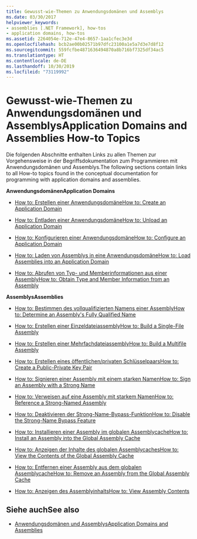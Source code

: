 ```yaml
---
title: Gewusst-wie-Themen zu Anwendungsdomänen und Assemblys
ms.date: 03/30/2017
helpviewer_keywords:
- assemblies [.NET Framework], how-tos
- application domains, how-tos
ms.assetid: 2264054e-712e-47e4-8657-1aa1cfec3e3d
ms.openlocfilehash: bcb2ae00b02571b97dfc23100a1e5a7d3e7d8f12
ms.sourcegitcommit: 559fcfbe4871636494870a8b716bf7325df34ac5
ms.translationtype: HT
ms.contentlocale: de-DE
ms.lasthandoff: 10/30/2019
ms.locfileid: "73119992"
---
```

# <a name="application-domains-and-assemblies-how-to-topics"></a><span data-ttu-id="c3e75-102">Gewusst-wie-Themen zu Anwendungsdomänen und Assemblys</span><span class="sxs-lookup"><span data-stu-id="c3e75-102">Application Domains and Assemblies How-to Topics</span></span>
<span data-ttu-id="c3e75-103">Die folgenden Abschnitte enthalten Links zu allen Themen zur Vorgehensweise in der Begriffsdokumentation zum Programmieren mit Anwendungsdomänen und Assemblys.</span><span class="sxs-lookup"><span data-stu-id="c3e75-103">The following sections contain links to all How-to topics found in the conceptual documentation for programming with application domains and assemblies.</span></span>  
  
 <span data-ttu-id="c3e75-104">**Anwendungsdomänen**</span><span class="sxs-lookup"><span data-stu-id="c3e75-104">**Application Domains**</span></span>  
  
- [<span data-ttu-id="c3e75-105">How to: Erstellen einer Anwendungsdomäne</span><span class="sxs-lookup"><span data-stu-id="c3e75-105">How to: Create an Application Domain</span></span>](how-to-create-an-application-domain.md)  
  
- [<span data-ttu-id="c3e75-106">How to: Entladen einer Anwendungsdomäne</span><span class="sxs-lookup"><span data-stu-id="c3e75-106">How to: Unload an Application Domain</span></span>](how-to-unload-an-application-domain.md)  
  
- [<span data-ttu-id="c3e75-107">How to: Konfigurieren einer Anwendungsdomäne</span><span class="sxs-lookup"><span data-stu-id="c3e75-107">How to: Configure an Application Domain</span></span>](how-to-configure-an-application-domain.md)  
  
- [<span data-ttu-id="c3e75-108">How to: Laden von Assemblys in eine Anwendungsdomäne</span><span class="sxs-lookup"><span data-stu-id="c3e75-108">How to: Load Assemblies into an Application Domain</span></span>](how-to-load-assemblies-into-an-application-domain.md)  
  
- [<span data-ttu-id="c3e75-109">How to: Abrufen von Typ- und Memberinformationen aus einer Assembly</span><span class="sxs-lookup"><span data-stu-id="c3e75-109">How to: Obtain Type and Member Information from an Assembly</span></span>](../reflection-and-codedom/get-type-member-information.md)  
  
 <span data-ttu-id="c3e75-110">**Assemblys**</span><span class="sxs-lookup"><span data-stu-id="c3e75-110">**Assemblies**</span></span>  
  
- [<span data-ttu-id="c3e75-111">How to: Bestimmen des vollqualifizierten Namens einer Assembly</span><span class="sxs-lookup"><span data-stu-id="c3e75-111">How to: Determine an Assembly's Fully Qualified Name</span></span>](../../standard/assembly/find-fully-qualified-name.md)  
  
- [<span data-ttu-id="c3e75-112">How to: Erstellen einer Einzeldateiassembly</span><span class="sxs-lookup"><span data-stu-id="c3e75-112">How to: Build a Single-File Assembly</span></span>](build-single-file-assembly.md)  
  
- [<span data-ttu-id="c3e75-113">How to: Erstellen einer Mehrfachdateiassembly</span><span class="sxs-lookup"><span data-stu-id="c3e75-113">How to: Build a Multifile Assembly</span></span>](build-multifile-assembly.md)  
  
- [<span data-ttu-id="c3e75-114">How to: Erstellen eines öffentlichen/privaten Schlüsselpaars</span><span class="sxs-lookup"><span data-stu-id="c3e75-114">How to: Create a Public-Private Key Pair</span></span>](../../standard/assembly/create-public-private-key-pair.md)  
  
- [<span data-ttu-id="c3e75-115">How to: Signieren einer Assembly mit einem starken Namen</span><span class="sxs-lookup"><span data-stu-id="c3e75-115">How to: Sign an Assembly with a Strong Name</span></span>](../../standard/assembly/sign-strong-name.md)  
  
- [<span data-ttu-id="c3e75-116">How to: Verweisen auf eine Assembly mit starkem Namen</span><span class="sxs-lookup"><span data-stu-id="c3e75-116">How to: Reference a Strong-Named Assembly</span></span>](../../standard/assembly/reference-strong-named.md)  
  
- [<span data-ttu-id="c3e75-117">How to: Deaktivieren der Strong-Name-Bypass-Funktion</span><span class="sxs-lookup"><span data-stu-id="c3e75-117">How to: Disable the Strong-Name Bypass Feature</span></span>](../../standard/assembly/disable-strong-name-bypass-feature.md)  
  
- [<span data-ttu-id="c3e75-118">How to: Installieren einer Assembly im globalen Assemblycache</span><span class="sxs-lookup"><span data-stu-id="c3e75-118">How to: Install an Assembly into the Global Assembly Cache</span></span>](install-assembly-into-gac.md)  
  
- [<span data-ttu-id="c3e75-119">How to: Anzeigen der Inhalte des globalen Assemblycaches</span><span class="sxs-lookup"><span data-stu-id="c3e75-119">How to: View the Contents of the Global Assembly Cache</span></span>](how-to-view-the-contents-of-the-gac.md)  
  
- [<span data-ttu-id="c3e75-120">How to: Entfernen einer Assembly aus dem globalen Assemblycache</span><span class="sxs-lookup"><span data-stu-id="c3e75-120">How to: Remove an Assembly from the Global Assembly Cache</span></span>](how-to-remove-an-assembly-from-the-gac.md)  
  
- [<span data-ttu-id="c3e75-121">How to: Anzeigen des Assemblyinhalts</span><span class="sxs-lookup"><span data-stu-id="c3e75-121">How to: View Assembly Contents</span></span>](../../standard/assembly/view-contents.md)  
  
## <a name="see-also"></a><span data-ttu-id="c3e75-122">Siehe auch</span><span class="sxs-lookup"><span data-stu-id="c3e75-122">See also</span></span>

- [<span data-ttu-id="c3e75-123">Anwendungsdomänen und Assemblys</span><span class="sxs-lookup"><span data-stu-id="c3e75-123">Application Domains and Assemblies</span></span>](index.md)
